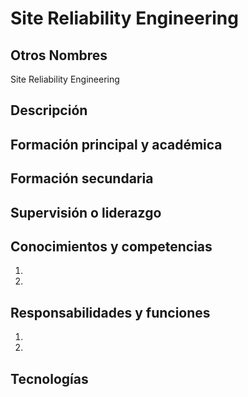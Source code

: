 # Site Reliability Engineering

## Otros Nombres

Site Reliability Engineering

## Descripción


## Formación principal y académica


## Formación secundaria


## Supervisión o liderazgo



## Conocimientos y competencias

1. 
2.

## Responsabilidades y funciones

1. 
2. 

## Tecnologías